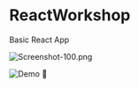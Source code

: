 # ReactWorkshop

Basic React App 

![Screenshot-100.png](https://i.postimg.cc/857nB6Wc/Screenshot-100.png)


![Demo](https://i.postimg.cc/cJqh3bhK/demogif.gif)
:pig:
